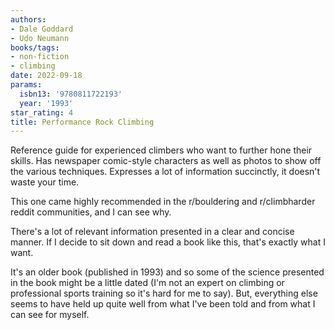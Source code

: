 ```yaml
---
authors:
- Dale Goddard
- Udo Neumann
books/tags:
- non-fiction
- climbing
date: 2022-09-18
params:
  isbn13: '9780811722193'
  year: '1993'
star_rating: 4
title: Performance Rock Climbing
---
```


Reference guide for experienced climbers who want to further hone their skills.
Has newspaper comic-style characters as well as photos to show off the various
techniques. Expresses a lot of information succinctly, it doesn't waste your
time.

<!--more-->

This one came highly recommended in the r/bouldering and r/climbharder reddit
communities, and I can see why.

There's a lot of relevant information presented in a clear and concise manner.
If I decide to sit down and read a book like this, that's exactly what I want.

It's an older book (published in 1993) and so some of the science presented in
the book might be a little dated (I'm not an expert on climbing or professional
sports training so it's hard for me to say). But, everything else seems to have
held up quite well from what I've been told and from what I can see for myself.